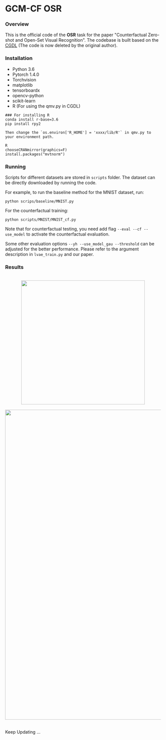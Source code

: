 # GCM-CF OSR
### Overview

This is the official code of the **OSR** task for the paper "Counterfactual Zero-shot and Open-Set Visual Recognition". The codebase is built based on the [CGDL](https://github.com/BraveGump/CGDL-for-Open-Set-Recognition) (The code is now deleted by the original author).



### Installation

- Python 3.6
- Pytorch 1.4.0
- Torchvision
- matplotlib
- tensorboardx
- opencv-python
- scikit-learn
- R (For using the qmv.py in CGDL)

```
### For installing R
conda install r-base=3.6
pip install rpy2

Then change the `os.environ['R_HOME'] = 'xxxx/lib/R'` in qmv.py to your environment path.

R
chooseCRANmirror(graphics=F)
install.packages("mvtnorm")
```



### Running

Scripts for different datasets are stored in `scripts` folder. The dataset can be directly downloaded by running the code. 

For example, to run the baseline method for the MNIST dataset, run:

```
python scrips/baseline/MNIST.py
```

For the counterfactual training:

```
python scripts/MNIST/MNIST_cf.py
```



Note that for counterfactual testing, you need add flag `--eval --cf --use_model` to activate the counterfactual evaluation.

Some other evaluation options `--yh --use_model_gau --threshold` can be adjusted for the better performance. Please refer to the argument description in `lvae_train.py` and our paper. 



### Results
<br>

<div align="center">
  <img src="https://github.com/Wangt-CN/gcm-cf/blob/main/osr/images/Results.png" width="400px" />
</div>

<br>

<div align="center">
  <img src="https://github.com/Wangt-CN/gcm-cf/blob/main/osr/images/Visualization.png" width="1000px" />
</div>

<br>

Keep Updating ...

